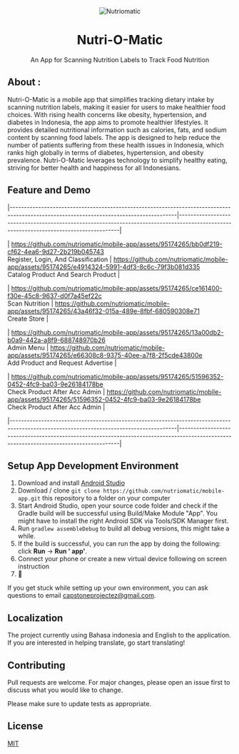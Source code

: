 <div align="center">
  <img src="https://avatars.githubusercontent.com/u/169359353?s=200&v=4" alt="Nutriomatic">
  <h1>Nutri-O-Matic</h1>
  <p> An App for Scanning Nutrition Labels to Track Food Nutrition</p>
</div>

## About :

Nutri-O-Matic is a mobile app that simplifies tracking dietary intake by scanning nutrition labels, making it easier for
users to make healthier food choices. With rising health concerns like obesity, hypertension, and diabetes in Indonesia,
the app aims to promote healthier lifestyles. It provides detailed nutritional information such as calories, fats, and
sodium content by scanning food labels. The app is designed to help reduce the number of patients suffering from these
health issues in Indonesia, which ranks high globally in terms of diabetes, hypertension, and obesity prevalence.
Nutri-O-Matic leverages technology to simplify healthy eating, striving for better health and happiness for all
Indonesians.

## Feature and Demo

[//]: # (https://github.com/nutriomatic/mobile-app/assets/95174265/bb0df219-cf62-4ea6-9d27-2b219b045743 )

[//]: # (<br/Register, Login, And Classification)

|----------------------------------------------------------------------------------------------------------------------------------------|---------------------------------------------------------------------------------------------------------------------------------------|

| https://github.com/nutriomatic/mobile-app/assets/95174265/bb0df219-cf62-4ea6-9d27-2b219b045743 <br/>Register, Login, And Classification | https://github.com/nutriomatic/mobile-app/assets/95174265/e4914324-5991-4df3-8c6c-79f3b081d335 <br/>Catalog Product And Search Product |

| https://github.com/nutriomatic/mobile-app/assets/95174265/ce161400-f30e-45c8-9637-d0f7a45ef22c <br/>Scan Nutrition                      | https://github.com/nutriomatic/mobile-app/assets/95174265/43a46f32-015a-489e-8fbf-680590308e71 <br/>Create Store                       |

| https://github.com/nutriomatic/mobile-app/assets/95174265/13a00db2-b0a9-442a-a8f9-688748970b26 <br/>Admin Menu                          | https://github.com/nutriomatic/mobile-app/assets/95174265/e66308c8-9375-40ee-a7f8-2f5cde43800e <br/>Add Product and Request Advertise  |

| https://github.com/nutriomatic/mobile-app/assets/95174265/51596352-0452-4fc9-ba03-9e26184178be <br/>Check Product After Acc Admin       | https://github.com/nutriomatic/mobile-app/assets/95174265/51596352-0452-4fc9-ba03-9e26184178be <br/>Check Product After Acc Admin      |

|----------------------------------------------------------------------------------------------------------------------------------------|---------------------------------------------------------------------------------------------------------------------------------------|


## Setup App Development Environment

1. Download and install [Android Studio](https://developer.android.com/studio)
3. Download / clone `git clone https://github.com/nutriomatic/mobile-app.git` this repository to a folder on your computer
4. Start Android Studio, open your source code folder and check if the Gradle build will be
   successful using Build/Make
   Module "App". You might have to install the right Android SDK via Tools/SDK Manager first.
5. Run `gradlew assembleDebug` to build all debug versions, this might take a while.
6. If the build is successful, you can run the app by doing the following: click **Run** -> **Run '
   app'**.
7. Connect your phone or create a new virtual device following on screen instruction
10. :tada:

If you get stuck while setting up your own environment, you can ask questions to
email [capstoneprojectez@gmail.com](mailto:capstoneprojectez@gmail.com).

[//]: # ()

[//]: # (## Testing Dev Releases)

[//]: # ()

[//]: # (We are using [Github Actions]&#40;https://github.com/home-assistant/android/actions&#41; to perform continuous integration both)

[//]: # (by unit testing, deploying dev releases)

[//]: # (to [Play Store Beta]&#40;https://play.google.com/apps/testing/io.homeassistant.companion.android&#41; and final releases to)

[//]: # (the [Play Store]&#40;https://play.google.com/store/apps/details?id=io.homeassistant.companion.android&#41; when we release. To)

[//]: # (help test out a specific feature/fixes users can find the APK on the Actions page for each pull request, this debug APK)

[//]: # (can be installed side-by-side the production or beta builds.)

## Localization

The project currently using Bahasa indonesia and English to the
application. If you are interested in helping translate, go start translating!

## Contributing

Pull requests are welcome. For major changes, please open an issue first
to discuss what you would like to change.

Please make sure to update tests as appropriate.

## License

[MIT](https://choosealicense.com/licenses/mit/)